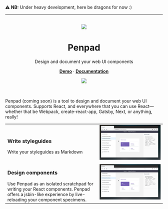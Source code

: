 :warning: **NB:** Under heavy development, here be dragons for now :)

---

<p align='center'>
<br><img src='https://user-images.githubusercontent.com/74385/47948807-e0779800-df72-11e8-81e8-68ec5c61de46.png' width='160'><br>
</p>

<h1 align='center'>
Penpad
</h1>

<p align='center'>
Design and document your web UI components
</p>

<p align='center'>
<a href='https://penpad-demo.netlify.com/penpad'><strong>Demo</strong></a>
·
<a href='./docs/index.md'><strong>Documentation</strong></a>
</p>

<p align='center'>
<img src='https://img.shields.io/badge/build-pending-lightgrey.svg'>
</p>

<br>

Penpad (coming soon) is a tool to design and document your web UI components. Supports React, and everywhere that you can use React&mdash;whether that be Webpack, create-react-app, Gatsby, Next, or anything, really!

|                                                                                                                                                                                      |                                                                                       |
| ------------------------------------------------------------------------------------------------------------------------------------------------------------------------------------ | ------------------------------------------------------------------------------------- |
| <h3>Write styleguides</h3> Write your styleguides as Markdown                                                                                                                        | <img src='docs/screencasts/2019-04-12-specimens.gif' alt='Screencast' width='100%' /> |
| <h3>Design components</h3> Use Penpad as an isolated scratchpad for writing your React components. Penpad offers a jsbin-like experience by live-reloading your component specimens. | <img src='docs/screencasts/2019-04-12-specimens.gif' alt='Screencast' width='100%' /> |
